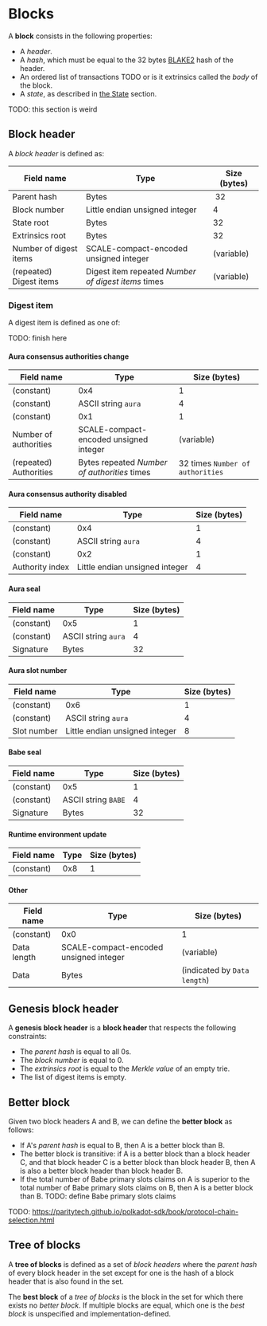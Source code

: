# Blocks

A **block** consists in the following properties:

- A *header*.
- A *hash*, which must be equal to the 32 bytes [BLAKE2](https://datatracker.ietf.org/doc/html/rfc7693) hash of the header.
- An ordered list of transactions TODO or is it extrinsics called the *body* of the block.
- A *state*, as described in [the State](state.html) section.

TODO: this section is weird

## Block header

A *block header* is defined as:

| Field name         | Type      | Size (bytes)   |
| ------------------ | --------- | -------------- |
| Parent hash | Bytes | 32 |
| Block number | Little endian unsigned integer | 4 |
| State root | Bytes | 32 |
| Extrinsics root | Bytes | 32 |
| Number of digest items | SCALE-compact-encoded unsigned integer | (variable) |
| (repeated) Digest items | Digest item repeated *Number of digest items* times | (variable) |

### Digest item

A digest item is defined as one of:

TODO: finish here

#### Aura consensus authorities change

| Field name         | Type      | Size (bytes)   |
| ------------------ | --------- | -------------- |
| (constant) | 0x4 | 1 |
| (constant) | ASCII string `aura` | 4 |
| (constant) | 0x1 | 1 |
| Number of authorities | SCALE-compact-encoded unsigned integer | (variable) |
| (repeated) Authorities | Bytes repeated *Number of authorities* times | 32 times `Number of authorities` |

#### Aura consensus authority disabled

| Field name         | Type      | Size (bytes)   |
| ------------------ | --------- | -------------- |
| (constant) | 0x4 | 1 |
| (constant) | ASCII string `aura` | 4 |
| (constant) | 0x2 | 1 |
| Authority index | Little endian unsigned integer | 4 |

#### Aura seal

| Field name         | Type      | Size (bytes)   |
| ------------------ | --------- | -------------- |
| (constant) | 0x5 | 1 |
| (constant) | ASCII string `aura` | 4 |
| Signature | Bytes | 32 |

#### Aura slot number

| Field name         | Type      | Size (bytes)   |
| ------------------ | --------- | -------------- |
| (constant) | 0x6 | 1 |
| (constant) | ASCII string `aura` | 4 |
| Slot number | Little endian unsigned integer | 8 |

#### Babe seal

| Field name         | Type      | Size (bytes)   |
| ------------------ | --------- | -------------- |
| (constant) | 0x5 | 1 |
| (constant) | ASCII string `BABE` | 4 |
| Signature | Bytes | 32 |

#### Runtime environment update

| Field name         | Type      | Size (bytes)   |
| ------------------ | --------- | -------------- |
| (constant) | 0x8 | 1 |

#### Other

| Field name         | Type      | Size (bytes)   |
| ------------------ | --------- | -------------- |
| (constant) | 0x0 | 1 |
| Data length | SCALE-compact-encoded unsigned integer | (variable) |
| Data | Bytes | (indicated by `Data length`) |

## Genesis block header

A **genesis block header** is a **block header** that respects the following constraints:

- The *parent hash* is equal to all 0s.
- The *block number* is equal to 0.
- The *extrinsics root* is equal to the *Merkle value* of an empty trie.
- The list of digest items is empty.

## Better block

Given two block headers A and B, we can define the **better block** as follows:

- If A's *parent hash* is equal to B, then A is a better block than B.
- The better block is transitive: if A is a better block than a block header C, and that block header C is a better block than block header B, then A is also a better block header than block header B.
- If the total number of Babe primary slots claims on A is superior to the total number of Babe primary slots claims on B, then A is a better block than B. TODO: define Babe primary slots claims

TODO: https://paritytech.github.io/polkadot-sdk/book/protocol-chain-selection.html

## Tree of blocks

A **tree of blocks** is defined as a set of *block headers* where the *parent hash* of every block header in the set except for one is the hash of a block header that is also found in the set.

The **best block** of a *tree of blocks* is the block in the set for which there exists no *better block*. If multiple blocks are equal, which one is the *best block* is unspecified and implementation-defined.
